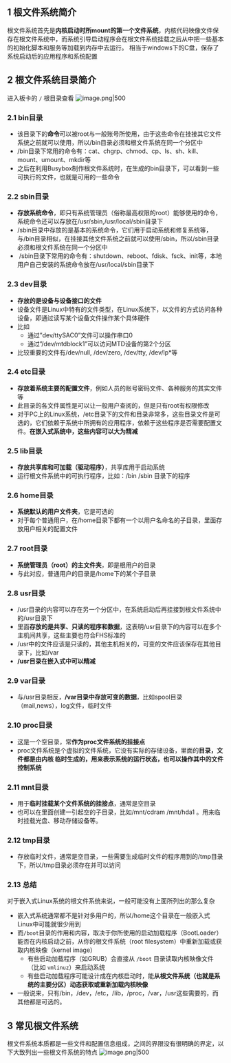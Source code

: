 ## 1 根文件系统简介

根文件系统首先是**内核启动时所mount的第一个文件系统**，内核代码映像文件保存在根文件系统中，而系统引导启动程序会在根文件系统挂载之后从中把一些基本的初始化脚本和服务等加载到内存中去运行。 相当于windows下的C盘，保存了系统启动后的应用程序和系统配置
## 2 根文件系统目录简介

进入板卡的 `/` 根目录查看
![image.png|500](https://my-obsidian-image.oss-cn-guangzhou.aliyuncs.com/2025/05/9e67735aa2f342bbb8d5669836e7f7f6.png)

### 2.1 bin目录

- 该目录下的**命令**可以被root与一般账号所使用，由于这些命令在挂接其它文件系统之前就可以使用，所以/bin目录必须和根文件系统在同一个分区中
- /bin目录下常用的命令有：cat、chgrp、chmod、cp、ls、sh、kill、mount、umount、mkdir等
- 之后在利用Busybox制作根文件系统时，在生成的bin目录下，可以看到一些可执行的文件，也就是可用的一些命令

### 2.2 sbin目录

- **存放系统命令**，即只有系统管理员（俗称最高权限的root）能够使用的命令，系统命令还可以存放在/usr/sbin,/usr/local/sbin目录下
- /sbin目录中存放的是基本的系统命令，它们用于启动系统和修复系统等，与/bin目录相似，在挂接其他文件系统之前就可以使用/sbin，所以/sbin目录必须和根文件系统在同一个分区中
-  /sbin目录下常用的命令有：shutdown、reboot、fdisk、fsck、init等，本地用户自己安装的系统命令放在/usr/local/sbin目录下

### 2.3 dev目录

- **存放的是设备与设备接口的文件**
- 设备文件是Linux中特有的文件类型，在Linux系统下，以文件的方式访问各种设备，即通过读写某个设备文件操作某个具体硬件
- 比如
	- 通过”dev/ttySAC0”文件可以操作串口0
	- 通过”/dev/mtdblock1”可以访问MTD设备的第2个分区
- 比较重要的文件有/dev/null, /dev/zero, /dev/tty, /dev/lp*等

### 2.4 etc目录

- **存放着系统主要的配置文件**，例如人员的账号密码文件、各种服务的其实文件等
- 此目录的各文件属性是可以让一般用户查阅的，但是只有root有权限修改
- 对于PC上的Linux系统，/etc目录下的文件和目录非常多，这些目录文件是可选的，它们依赖于系统中所拥有的应用程序，依赖于这些程序是否需要配置文件。**在嵌入式系统中，这些内容可以大为精减**
### 2.5 lib目录

- **存放共享库和可加载（驱动程序）**，共享库用于启动系统
- 运行根文件系统中的可执行程序，比如：/bin /sbin 目录下的程序
### 2.6 home目录

- **系统默认的用户文件夹**，它是可选的
- 对于每个普通用户，在/home目录下都有一个以用户名命名的子目录，里面存放用户相关的配置文件
### 2.7 root目录

- **系统管理员（root）的主文件夹**，即是根用户的目录
- 与此对应，普通用户的目录是/home下的某个子目录
### 2.8 usr目录

- /usr目录的内容可以存在另一个分区中，在系统启动后再挂接到根文件系统中的/usr目录下
- 里面**存放的是共享、只读的程序和数据**，这表明/usr目录下的内容可以在多个主机间共享，这些主要也符合FHS标准的
- /usr中的文件应该是只读的，其他主机相关的，可变的文件应该保存在其他目录下，比如/var
- **/usr目录在嵌入式中可以精减**
### 2.9 var目录

- 与/usr目录相反，**/var目录中存放可变的数据**，比如spool目录（mail,news），log文件，临时文件
### 2.10 proc目录

- 这是一个空目录，常**作为proc文件系统的挂接点**
- proc文件系统是个虚拟的文件系统，它没有实际的存储设备，里面的**目录，文件都是由内核 临时生成的，用来表示系统的运行状态，也可以操作其中的文件控制系统**
### 2.11 mnt目录

- 用于**临时挂载某个文件系统的挂接点**，通常是空目录
- 也可以在里面创建一引起空的子目录，比如/mnt/cdram /mnt/hda1 。用来临时挂载光盘、移动存储设备等。
### 2.12 tmp目录

- 存放临时文件，通常是空目录，一些需要生成临时文件的程序用到的/tmp目录下，所以/tmp目录必须存在并可以访问
### 2.13 总结

对于嵌入式Linux系统的根文件系统来说，一般可能没有上面所列出的那么复杂
- 嵌入式系统通常都不是针对多用户的，所以/home这个目录在一般嵌入式Linux中可能就很少用到
- 而`/boot`目录的作用和内容，取决于你所使用的启动加载程序（BootLoader）能否在内核启动之前，从你的根文件系统（root filesystem）中重新加载或获取内核映像（kernel image）
	- 有些启动加载程序（如GRUB）会直接从 `/boot` 目录读取内核映像文件（比如 `vmlinuz`）来启动系统
	- 有些启动加载程序可能设计成在内核启动时，能**从根文件系统（也就是系统的主要分区）动态获取或重新加载内核映像**
- 一般说来，只有/bin，/dev，/etc，/lib，/proc，/var，/usr这些需要的，而其他都是可选的。

## 3 常见根文件系统

根文件系统本质都是一些文件和配置信息组成，之间的界限没有很明确的界定，以下大致列出一些根文件系统的特点
![image.png|500](https://my-obsidian-image.oss-cn-guangzhou.aliyuncs.com/2025/05/0ecfcef329c61e8e5bc6b3bbb3338de2.png)

